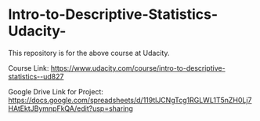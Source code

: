 # Intro-to-Descriptive-Statistics-Udacity-
This repository is for the above course at Udacity.

Course Link: https://www.udacity.com/course/intro-to-descriptive-statistics--ud827

Google Drive Link for Project: https://docs.google.com/spreadsheets/d/119tlJCNgTcg1RGLWL1T5nZH0Lj7HAtEktJBymnpFkQA/edit?usp=sharing
